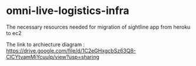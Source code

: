 # omni-live-logistics-infra
The necessary resources needed for migration of sightline app from heroku to ec2 

The link to  archiecture diagram : https://drive.google.com/file/d/1C2eGHxgcbSz63Q8-ClCYtvamMiYcuuIp/view?usp=sharing